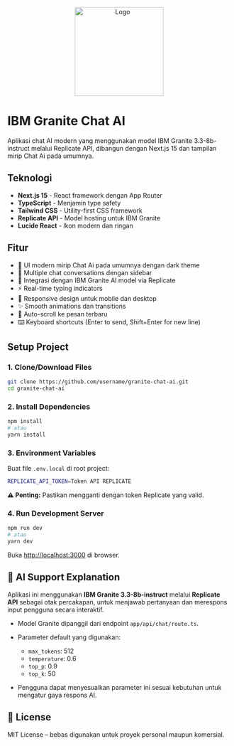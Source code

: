 <p align="center">
  <img src="app/favicon.ico" alt="Logo" width="200" />
</p>

# IBM Granite Chat AI

Aplikasi chat AI modern yang menggunakan model IBM Granite 3.3-8b-instruct melalui Replicate API, dibangun dengan Next.js 15 dan tampilan mirip Chat Ai pada umumnya.

## Teknologi

- **Next.js 15** - React framework dengan App Router
- **TypeScript** - Menjamin type safety
- **Tailwind CSS** - Utility-first CSS framework
- **Replicate API** - Model hosting untuk IBM Granite
- **Lucide React** - Ikon modern dan ringan

## Fitur

- 🎨 UI modern mirip Chat Ai pada umumnya dengan dark theme
- 💬 Multiple chat conversations dengan sidebar
- 🤖 Integrasi dengan IBM Granite AI model via Replicate
- ⚡ Real-time typing indicators
- 📱 Responsive design untuk mobile dan desktop
- ✨ Smooth animations dan transitions
- 🔄 Auto-scroll ke pesan terbaru
- ⌨️ Keyboard shortcuts (Enter to send, Shift+Enter for new line)

## Setup Project

### 1. Clone/Download Files

```bash
git clone https://github.com/username/granite-chat-ai.git
cd granite-chat-ai
```

### 2. Install Dependencies

```bash
npm install
# atau
yarn install
```

### 3. Environment Variables

Buat file `.env.local` di root project:

```bash
REPLICATE_API_TOKEN=Token API REPLICATE
```

**⚠️ Penting:** Pastikan mengganti dengan token Replicate yang valid.

### 4. Run Development Server

```bash
npm run dev
# atau
yarn dev
```

Buka [http://localhost:3000](http://localhost:3000) di browser.

## 🧠 AI Support Explanation

Aplikasi ini menggunakan **IBM Granite 3.3-8b-instruct** melalui **Replicate API** sebagai otak percakapan, untuk menjawab pertanyaan dan merespons input pengguna secara interaktif.

* Model Granite dipanggil dari endpoint `app/api/chat/route.ts`.
* Parameter default yang digunakan:

  * `max_tokens`: 512
  * `temperature`: 0.6
  * `top_p`: 0.9
  * `top_k`: 50
* Pengguna dapat menyesuaikan parameter ini sesuai kebutuhan untuk mengatur gaya respons AI.

## 📜 License

MIT License – bebas digunakan untuk proyek personal maupun komersial.